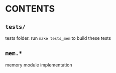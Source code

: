 # CONTENTS

## `tests/`

tests folder. run `make tests_mem` to build these tests

## `mem.*`

memory module implementation
